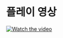 # 플레이 영상

[![Watch the video](https://img.youtube.com/vi/9VJIbVvW9Y4/maxresdefault.jpg)](https://youtu.be/9VJIbVvW9Y4)